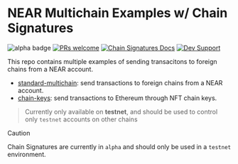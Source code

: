 # NEAR Multichain Examples w/ Chain Signatures

![alpha badge](https://img.shields.io/badge/status-alpha-red)
[![PRs welcome](https://img.shields.io/badge/PRs-welcome-green)](https://github.com/near-examples/near-multichain/pulls)
[![Chain Signatures Docs](https://img.shields.io/badge/Chain_Signatures_Docs-blue)](https://docs.near.org/concepts/abstraction/chain-signatures)
[![Dev Support](https://img.shields.io/badge/DEV_SUPPORT-red)](https://t.me/neardev)

This repo contains multiple examples of sending transacitons to foreign chains from a NEAR account.

- [standard-multichain](./standard-multichain/): send transactions to foreign chains from a NEAR account.
- [chain-keys](./chain-keys/): send transactions to Ethereum through NFT chain keys.

> Currently only available on **testnet**, and should be used to control only `testnet` accounts on other chains


> [!CAUTION]
> Chain Signatures are currently in `alpha` and should only be used in a `testnet` environment.
